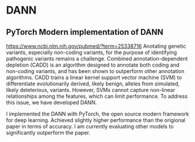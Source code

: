 # DANN

## PyTorch Modern implementation of DANN
https://www.ncbi.nlm.nih.gov/pubmed/?term=25338716
Anotating genetic variants, especially non-coding variants, for the purpose of identifying pathogenic variants remains a challenge. Combined annotation-dependent depletion (CADD) is an algorithm designed to annotate both coding and non-coding variants, and has been shown to outperform other annotation algorithms. CADD trains a linear kernel support vector machine (SVM) to differentiate evolutionarily derived, likely benign, alleles from simulated, likely deleterious, variants. However, SVMs cannot capture non-linear relationships among the features, which can limit performance. To address this issue, we have developed DANN.

I implemented the DANN with PyTorch, the open source modern framework for deep learning. Achieved slightly higher performance than the origional paper in terms of accuracy. I am currently evaluating other models to significantly outperform the paper. 
